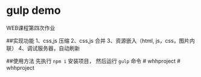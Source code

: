 # gulp demo
WEB课程第四次作业

##实现功能
    1、css,js 压缩
    2、css,js 合并
    3、资源嵌入（html, js，css，图片内联）
    4、调试服务器，自动刷新

##使用方法
先执行 `npm i`  安装项目，
然后运行 `gulp` 命令
#   w h h p r o j e c t 
 
 #   w h h p r o j e c t  
 